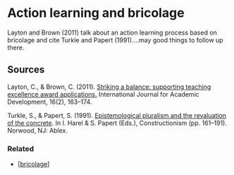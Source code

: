 # Action learning and bricolage

Layton and Brown (2011) talk about an action learning process based on bricolage and cite Turkle and Papert (1991)....may good things to follow up there.

## Sources

Layton, C., & Brown, C. (2011). [Striking a balance: supporting teaching excellence award applications.](http://doi.org/10.1080/1360144X.2011.568736) International Journal for Academic Development, 16(2), 163–174.

Turkle, S., & Papert, S. (1991). [Epistemological pluralism and the revaluation of the concrete](http://www.papert.org/articles/EpistemologicalPluralism.html). In I. Harel & S. Papert (Eds.), Constructionism (pp. 161–191). Norwood, NJ: Ablex.

### Related

- [[bricolage]]


[//begin]: # "Autogenerated link references for markdown compatibility"
[bricolage]: bricolage "Bricolage"
[//end]: # "Autogenerated link references"
